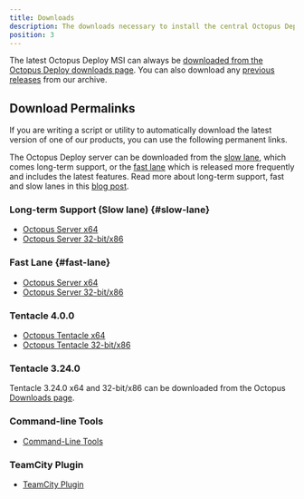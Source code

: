 ```yaml
---
title: Downloads
description: The downloads necessary to install the central Octopus Deploy Server, Tentacles, Command-line Tools, and the TeamCity Plugin.
position: 3
---
```

The latest Octopus Deploy MSI can always be [downloaded from the Octopus Deploy downloads page](https://octopus.com/downloads). You can also download any [previous releases](https://octopus.com/downloads/previous) from our archive.

## Download Permalinks

If you are writing a script or utility to automatically download the latest version of one of our products, you can use the following permanent links.

The Octopus Deploy server can be downloaded from the [slow lane](#slow-lane), which comes long-term support, or the [fast lane](#fast-lane) which is released more frequently and includes the latest features. Read more about long-term support, fast and slow lanes in this [blog post](https://octopus.com/blog/octopus-release-2018.10-lts).

### Long-term Support (Slow lane) {#slow-lane}

- [Octopus Server x64](https://octopus.com/downloads/slowlane/WindowsX64/OctopusServer)
- [Octopus Server 32-bit/x86](https://octopus.com/downloads/slowlane/WindowsX86/OctopusServer)

### Fast Lane {#fast-lane}

- [Octopus Server x64](https://octopus.com/downloads/fastlane/WindowsX64/OctopusServer)
- [Octopus Server 32-bit/x86](https://octopus.com/downloads/fastlane/WindowsX86/OctopusServer)

### Tentacle 4.0.0

 - [Octopus Tentacle x64](https://octopus.com/downloads/latest/WindowsX64/OctopusTentacle)
 - [Octopus Tentacle 32-bit/x86](https://octopus.com/downloads/latest/WindowsX86/OctopusTentacle)

### Tentacle 3.24.0

Tentacle 3.24.0 x64 and 32-bit/x86 can be downloaded from the Octopus [Downloads page](https://octopus.com/downloads).

### Command-line Tools

 - [Command-Line Tools](https://octopus.com/downloads/latest/CommandLineTools)

### TeamCity Plugin

 - [TeamCity Plugin](https://octopus.com/downloads/latest/TeamCityPlugin)
